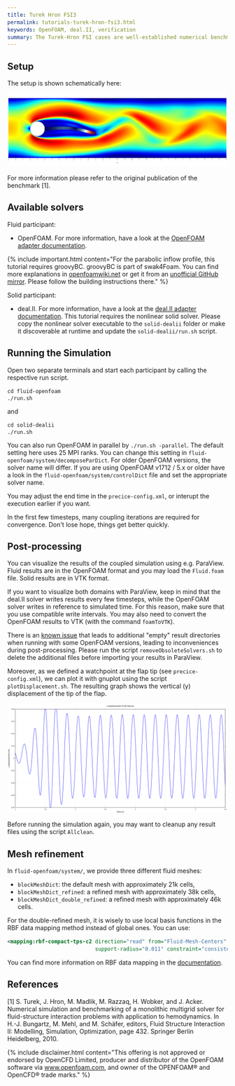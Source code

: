 ```yaml
---
title: Turek Hron FSI3
permalink: tutorials-turek-hron-fsi3.html
keywords: OpenFOAM, deal.II, verification
summary: The Turek-Hron FSI cases are well-established numerical benchmarks and, therefore, well suited for verification of preCICE itself and the used adapters. In this tutorial, we focus on the FSI3 case, which presents the most challenging case in terms of added mass. Please note that the meshes of this case are significantly finer than for other tutorials. Running the simulation might take a few hours. We do not recommend to run this tutorials as your first preCICE tutorial.  
---
```


## Setup

The setup is shown schematically here:

![FSI3 setup](images/tutorials-turek-hron-fsi3-setup.png)

For more information please refer to the original publication of the benchmark [1].

## Available solvers

Fluid participant:

* OpenFOAM. For more information, have a look at the [OpenFOAM adapter documentation](adapter-openfoam-overview.html). 

{% include important.html content="For the parabolic inflow profile, this tutorial requires groovyBC. groovyBC is part of swak4Foam. You can find more explanations in [openfoamwiki.net](https://openfoamwiki.net/index.php/Contrib/swak4Foam) or get it from an [unofficial GitHub mirror](https://github.com/Unofficial-Extend-Project-Mirror/openfoam-extend-swak4Foam-dev.git). Please follow the building instructions there." %}

Solid participant:

* deal.II. For more information, have a look at the [deal.II adapter documentation](adapter-dealii-overview.html). This tutorial requires the nonlinear solid solver. Please copy the nonlinear solver executable to the `solid-dealii` folder or make it discoverable at runtime and update the `solid-dealii/run.sh` script.


## Running the Simulation

Open two separate terminals and start each participant by calling the respective run script.

```
cd fluid-openfoam
./run.sh
```
and
```
cd solid-dealii
./run.sh
```

You can also run OpenFOAM in parallel by `./run.sh -parallel`. The default setting here uses 25 MPI ranks. You can change this setting in `fluid-openfoam/system/decomposeParDict`.
For older OpenFOAM versions, the solver name will differ. If you are using OpenFOAM v1712 / 5.x or older have a look in the `fluid-openfoam/system/controlDict` file and set the appropriate solver name.

You may adjust the end time in the `precice-config.xml`, or interupt the execution earlier if you want.

In the first few timesteps, many coupling iterations are required for convergence. Don't lose hope, things get better quickly. 


## Post-processing

You can visualize the results of the coupled simulation using e.g. ParaView. Fluid results are in the OpenFOAM format and you may load the `Fluid.foam` file. Solid results are in VTK format.

If you want to visualize both domains with ParaView, keep in mind that the deal.II solver writes results every few timesteps, while the OpenFOAM solver writes in reference to simulated time. For this reason, make sure that you use compatible write intervals. You may also need to convert the OpenFOAM results to VTK (with the command `foamToVTK`).

There is an [known issue](https://github.com/precice/openfoam-adapter/issues/26) that leads to additional "empty" result directories when running with some OpenFOAM versions, leading to inconveniences during post-processing. Please run the script `removeObsoleteSolvers.sh` to delete the additional files before importing your results in ParaView.

Moreover, as we defined a watchpoint at the flap tip (see `precice-config.xml`), we can plot it with gnuplot using the script `plotDisplacement.sh`.  The resulting graph shows the vertical (y) displacement of the tip of the flap.


![FSI3 watchpoint](images/tutorials-turek-hron-tip-plot.png)

Before running the simulation again, you may want to cleanup any result files using the script `Allclean`.

## Mesh refinement

In `fluid-openfoam/system/`, we provide three different fluid meshes:
* `blockMeshDict`: the default mesh with approximately 21k cells,
* `blockMeshDict_refined`: a refined mesh with approximately 38k cells,
* `blockMeshDict_double_refined`: a refined mesh with approximately 46k cells.

For the double-refined mesh, it is wisely to use local basis functions in the RBF data mapping method instead of global ones. You can use: 

```xml
<mapping:rbf-compact-tps-c2 direction="read" from="Fluid-Mesh-Centers" to="Solid-Mesh" 
                            support-radius="0.011" constraint="consistent" />
```

You can find more information on RBF data mapping in the [documentation](configuration-mapping.html#radial-basis-function-mapping).

## References

[1]  S. Turek, J. Hron, M. Madlik, M. Razzaq, H. Wobker, and J. Acker. Numerical simulation and benchmarking of a monolithic multigrid solver for fluid-structure interaction problems with application to hemodynamics. In H.-J. Bungartz, M. Mehl, and M. Schäfer, editors, Fluid Structure Interaction II: Modelling, Simulation, Optimization, page 432. Springer Berlin Heidelberg, 2010.

{% include disclaimer.html content="This offering is not approved or endorsed by OpenCFD Limited, producer and distributor of the OpenFOAM software via www.openfoam.com, and owner of the OPENFOAM®  and OpenCFD®  trade marks." %}
